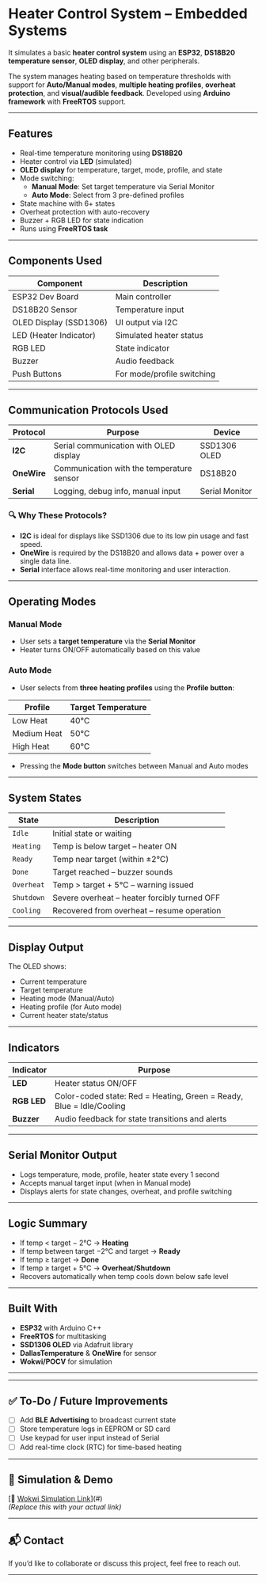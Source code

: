 # Heater Control System – Embedded Systems 

It simulates a basic **heater control system** using an **ESP32**, **DS18B20 temperature sensor**, **OLED display**, and other peripherals.

The system manages heating based on temperature thresholds with support for **Auto/Manual modes**, **multiple heating profiles**, **overheat protection**, and **visual/audible feedback**. Developed using **Arduino framework** with **FreeRTOS** support.

---

## Features

- Real-time temperature monitoring using **DS18B20**
- Heater control via **LED** (simulated)
- **OLED display** for temperature, target, mode, profile, and state
- Mode switching:
  - **Manual Mode**: Set target temperature via Serial Monitor
  - **Auto Mode**: Select from 3 pre-defined profiles
- State machine with 6+ states
- Overheat protection with auto-recovery
- Buzzer + RGB LED for state indication
- Runs using **FreeRTOS task**

---

## Components Used

| Component             | Description              |
|----------------------|--------------------------|
| ESP32 Dev Board      | Main controller          |
| DS18B20 Sensor       | Temperature input        |
| OLED Display (SSD1306) | UI output via I2C      |
| LED (Heater Indicator) | Simulated heater status |
| RGB LED              | State indicator          |
| Buzzer               | Audio feedback           |
| Push Buttons         | For mode/profile switching|

---

## Communication Protocols Used

| Protocol     | Purpose                                 | Device         |
|--------------|------------------------------------------|----------------|
| **I2C**      | Serial communication with OLED display   | SSD1306 OLED   |
| **OneWire**  | Communication with the temperature sensor | DS18B20        |
| **Serial**   | Logging, debug info, manual input         | Serial Monitor |

### 🔍 Why These Protocols?

- **I2C** is ideal for displays like SSD1306 due to its low pin usage and fast speed.
- **OneWire** is required by the DS18B20 and allows data + power over a single data line.
- **Serial** interface allows real-time monitoring and user interaction.

---

## Operating Modes

### Manual Mode
- User sets a **target temperature** via the **Serial Monitor**
- Heater turns ON/OFF automatically based on this value

### Auto Mode
- User selects from **three heating profiles** using the **Profile button**:

| Profile      | Target Temperature |
|--------------|--------------------|
| Low Heat     | 40°C               |
| Medium Heat  | 50°C               |
| High Heat    | 60°C               |

- Pressing the **Mode button** switches between Manual and Auto modes

---

## System States

| State        | Description                                |
|--------------|--------------------------------------------|
| `Idle`       | Initial state or waiting                   |
| `Heating`    | Temp is below target – heater ON           |
| `Ready`      | Temp near target (within ±2°C)             |
| `Done`       | Target reached – buzzer sounds             |
| `Overheat`   | Temp > target + 5°C – warning issued       |
| `Shutdown`   | Severe overheat – heater forcibly turned OFF |
| `Cooling`    | Recovered from overheat – resume operation |

---

## Display Output

The OLED shows:
- Current temperature
- Target temperature
- Heating mode (Manual/Auto)
- Heating profile (for Auto mode)
- Current heater state/status

---

## Indicators

| Indicator   | Purpose                              |
|-------------|--------------------------------------|
| **LED**     | Heater status ON/OFF                 |
| **RGB LED** | Color-coded state: Red = Heating, Green = Ready, Blue = Idle/Cooling |
| **Buzzer**  | Audio feedback for state transitions and alerts |

---

## Serial Monitor Output

- Logs temperature, mode, profile, heater state every 1 second
- Accepts manual target input (when in Manual mode)
- Displays alerts for state changes, overheat, and profile switching

---

## Logic Summary

- If temp < target − 2°C → **Heating**
- If temp between target −2°C and target → **Ready**
- If temp ≥ target → **Done**
- If temp ≥ target + 5°C → **Overheat/Shutdown**
- Recovers automatically when temp cools down below safe level

---

## Built With

- **ESP32** with Arduino C++
- **FreeRTOS** for multitasking
- **SSD1306 OLED** via Adafruit library
- **DallasTemperature** & **OneWire** for sensor
- **Wokwi/POCV** for simulation

---


---

## ✅ To-Do / Future Improvements

- [ ] Add **BLE Advertising** to broadcast current state
- [ ] Store temperature logs in EEPROM or SD card
- [ ] Use keypad for user input instead of Serial
- [ ] Add real-time clock (RTC) for time-based heating

---

## 🧪 Simulation & Demo

[🔗 [Wokwi Simulation Link](https://wokwi.com/projects/436887180516482049)](#)  
*(Replace this with your actual link)*

---

## 📬 Contact

If you’d like to collaborate or discuss this project, feel free to reach out.

---


